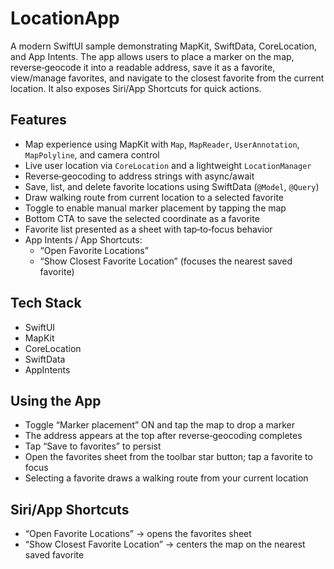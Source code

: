# LocationApp

A modern SwiftUI sample demonstrating MapKit, SwiftData, CoreLocation, and App Intents. The app allows users to place a marker on the map, reverse‑geocode it into a readable address, save it as a favorite, view/manage favorites, and navigate to the closest favorite from the current location. It also exposes Siri/App Shortcuts for quick actions.

## Features
- Map experience using MapKit with `Map`, `MapReader`, `UserAnnotation`, `MapPolyline`, and camera control
- Live user location via `CoreLocation` and a lightweight `LocationManager`
- Reverse‑geocoding to address strings with async/await
- Save, list, and delete favorite locations using SwiftData (`@Model`, `@Query`)
- Draw walking route from current location to a selected favorite
- Toggle to enable manual marker placement by tapping the map
- Bottom CTA to save the selected coordinate as a favorite
- Favorite list presented as a sheet with tap‑to‑focus behavior
- App Intents / App Shortcuts:
  - “Open Favorite Locations”
  - “Show Closest Favorite Location” (focuses the nearest saved favorite)

## Tech Stack
- SwiftUI
- MapKit
- CoreLocation
- SwiftData
- AppIntents

## Using the App
- Toggle “Marker placement” ON and tap the map to drop a marker
- The address appears at the top after reverse‑geocoding completes
- Tap “Save to favorites” to persist
- Open the favorites sheet from the toolbar star button; tap a favorite to focus
- Selecting a favorite draws a walking route from your current location

## Siri/App Shortcuts
- “Open Favorite Locations” → opens the favorites sheet
- “Show Closest Favorite Location” → centers the map on the nearest saved favorite

